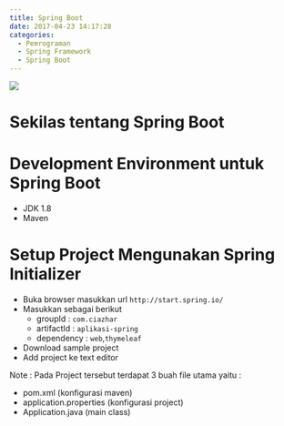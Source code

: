 ```yaml
---
title: Spring Boot
date: 2017-04-23 14:17:28
categories:
  - Pemrograman
  - Spring Framework
  - Spring Boot
---
```


![](/images/springboot.jpg)
# Sekilas tentang Spring Boot

# Development Environment untuk Spring Boot
- JDK 1.8
- Maven

# Setup Project Mengunakan Spring Initializer
- Buka browser masukkan url `http://start.spring.io/`
- Masukkan sebagai berikut
  - groupId : `com.ciazhar`
  - artifactId : `aplikasi-spring`
  - dependency : `web`,`thymeleaf`
- Download sample project
- Add project ke text editor

Note :
Pada Project tersebut terdapat 3 buah file utama yaitu :
- pom.xml (konfigurasi maven)
- application.properties (konfigurasi project)
- Application.java (main class)
